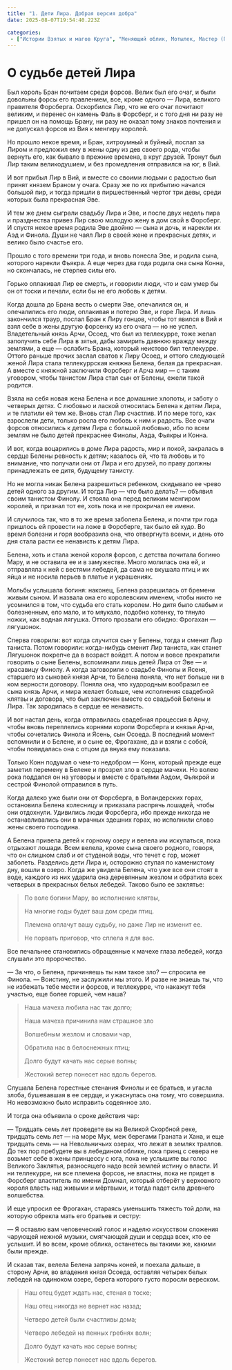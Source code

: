 ```yaml
---
title: "1. Дети Лира. Добрая версия добра"
date: 2025-08-07T19:54:40.223Z

categories:
 - ["Истории Взятых и магов Круга", "Меняющий облик, Мотылек, Мастер (Потомки Лира)"]
---
```



О судьбе детей Лира
===================

Был король Бран почитаем среди форсов. Велик был его очаг, и были
довольны форсы его правлением, все, кроме одного — Лира, великого
правителя Форсберга. Оскорбился Лир, что не его очаг почитают великим, и
перенес он камень Фаль в Форсберг, и с того дня ни разу не пришел он на
помощь Брану, ни разу не оказал тому знаков почтения и не допускал
форсов из Вия к менгиру королей.

Но прошло некое время, и Бран, хитроумный и буйный, послал за Лиром и
предложил ему в жены одну из дев своего рода, чтобы вернуть его, как
бывало в прежние времена, в круг друзей. Тронут был Лир таким
великодушием, и без промедления отправился на юг, в Вий.

И вот прибыл Лир в Вий, и вместе со своими людьми с радостью был принят
князем Браном у очага. Сразу же по их прибытию начался большой пир, и
тогда пришли в пиршественный чертог три девы, среди которых была
прекрасная Эве.

И тем же днем сыграли свадьбу Лира и Эве, и после двух недель пира и
празднества привез Лир свою молодую жену в дом свой в Форсберг. И спустя
некое время родила Эве двойню — сына и дочь, и нарекли их Аэд и Финола.
Души не чаял Лир в своей жене и прекрасных детях, и велико было счастье
его.

Прошло с того времени три года, и вновь понесла Эве, и родила сына,
которого нарекли Фьякра. А еще через два года родила она сына Конна, но
скончалась, не стерпев силы его.

Горько оплакивал Лир ее смерть, и говорили люди, что и сам умер бы он от
тоски и печали, если бы не его любовь к детям.

Когда дошла до Брана весть о смерти Эве, опечалился он, и опечалились
его люди, оплакивая и потерю Эве, и горе Лира. И лишь закончился траур,
послал Бран к Лиру гонцов, чтобы тот явился в Вий и взял себе в жены
другую форсенку из его очага — но не успел. Владетельный князь Арчи,
Осоед, что был из теллекурре, тоже желал заполучить себе Лира в зятья,
дабы замирить давнюю вражду между землями, а еще — ослабить Брана,
который неистово бил теллекурре. Оттого раньше прочих заслал сватов к
Лиру Осоед, и оттого следующей женой Лира стала теллекуррская княжна
Белена, белая да прекрасная. А вместе с княжной заключили Форсберг и
Арча мир — с таким уговором, чтобы танистом Лира стал сын от Белены,
ежели такой родится.

Взяла на себя новая жена Белена и все домашние хлопоты, и заботу о
четверых детях. С любовью и лаской относилась Белена к детям Лира, и те
платили ей тем же. Вновь стал Лир счастлив. И по мере того, как
взрослели дети, только росла его любовь к ним и радость. Все очаги
форсов относились к детям Лира с большой любовью, ибо по всем землям не
было детей прекраснее Финолы, Аэда, Фьякры и Конна.

И вот, когда воцарились в доме Лира радость, мир и покой, закралась в
сердце Белены ревность к детям; казалось ей, что та любовь и то
внимание, что получали они от Лира и его друзей, по праву должны
принадлежать ее дитя, будущему танисту.

Но не могла никак Белена разрешиться ребенком, скидывало ее чрево детей
одного за другим. И тогда Лир — что было делать? — объявил своим
танистом Финолу. И стояла она перед великим менгиром королей, и признал
тот ее, хоть пока и не прокричал ее имени.

И случилось так, что в то же время заболела Белена, и почти три года
пришлось ей провести на ложе в Форсберге, так было ей худо. Во время
болезни и горя вообразила она, что отвергнута всеми, и день ото дня
стала расти ее ненависть к детям Лира.

Белена, хоть и стала женой короля форсов, с детства почитала богиню
Мару, и не оставила ее и в замужестве. Много молилась она ей, и
отправляла к ней с вестями лебедей, да сама не вкушала птиц и их яйца и
не носила перьев в платье и украшениях.

Мольбы услышала богиня: наконец, Белена разрешилась от бремени живым
сыном. И назвала она его королевским именем, чтобы никто не усомнился в
том, что судьба его стать королем. Но дитя было слабым и болезненным,
ело мало, и то мяукало, подобно котенку, то тянуло ножки, как водная
лягушка. Оттого прозвали его обидно: Фрогахан — лягушонок.

Сперва говорили: вот когда случится сын у Белены, тогда и сменит Лир
таниста. Потом говорили: когда-нибудь сменит Лир таниста, как станет
Лягушонок покрепче да в возраст войдет. А потом и вовсе прекратили
говорить о сыне Белены, вспоминали лишь детей Лира от Эве — и красавицу
Финолу. А когда заговорили о свадьбе Финолы и Ясеня, старшего из сыновей
князя Арчи, то Белена поняла, что нет больше ни в ком верности договору.
Поняла она, что худородным вообразил ее сына князь Арчи, и мира желает
больше, чем исполнения свадебной клятвы и договора, что был заключен
вместе со свадьбой Белены и Лира. Так зародилась в сердце ее ненависть.

И вот настал день, когда отправилась свадебная процессия в Арчу, чтобы
вновь переплелись корнями короли Форсберга и князья Арчи, чтобы
сочетались Финола и Ясень, сын Осоеда. В последний момент вспомнили и о
Белене, и о сыне ее, Фрогахане, да и взяли с собой, чтобы повидалась она
с отцом да внука ему показала.

Только Конн подумал о чем-то недобром — Конн, который прежде еще заметил
перемену в Белене и прозрел зло в сердце мачехи. Но волею рока поддался
он на уговоры и вместе с братьями Аэдом, Фьякрой и сестрой Финолой
отправился в путь.

Когда далеко уже были они от Форсберга, в Воландерских горах, остановила
Белена колесницу и приказала распрячь лошадей, чтобы они отдохнули.
Удивились люди Форсберга, ибо прежде никогда не останавливались они в
мрачных здешних горах, но исполнили слово жены своего господина.

А Белена привела детей к горному озеру и велела им искупаться, пока
отдыхают лошади. Всем велела, кроме сына своего родного, говоря, что он
слишком слаб и от студеной воды, что течет с гор, может заболеть.
Разделись дети Лира и, осторожно ступая по каменистому дну, вошли в
озеро. Когда же увидела Белена, что уже все они стоят в воде, каждого из
них ударила она деревянным жезлом и обратила всех четверых в прекрасных
белых лебедей. Таково было ее заклятье:

> По воле богини Мару, во исполнение клятвы,
>
> На многие годы будет ваш дом среди птиц.
>
> Племена оплачут вашу судьбу, но даже Лир не изменит ее.
>
> Не порвать приговор, что сплела я для вас.

Все печальнее становились обращенные к мачехе глаза лебедей, когда
слушали это пророчество.

— За что, о Белена, причиняешь ты нам такое зло? — спросила ее Финола. —
Воистину, не заслужили мы этого. И разве не знаешь ты, что не избежать
тебе мести и форсов, и теллекурре, что накажут тебя участью, еще более
горшей, чем наша?

> Наша мачеха любила нас так долго;
>
> Наша мачеха причинила нам страшное зло
>
> Волшебным жезлом и словами чар,
>
> Обратила нас в белоснежных птиц;
>
> Долго будут качать нас серые волны;
>
> Жестокий ветер понесет нас вдоль берегов.

Слушала Белена горестные стенания Финолы и ее братьев, и угасла злоба,
бушевавшая в ее сердце, и ужаснулась она тому, что совершила. Но
невозможно было исправить содеянное зло.

И тогда она объявила о сроке действия чар:

— Тридцать семь лет проведете вы на Великой Скорбной реке, тридцать семь
лет — на море Мук, меж берегами Граната и Хана, и еще тридцать семь — на
Невольничьих озерах, что лежат в землях траллов. До тех пор пребудете вы
в лебедином облике, пока принц с севера не возьмет себе в жены принцессу
с юга, пока не услышите вы голос Великого Заклятья, разносящего надо
всей землей истину о власти. И ни теллекурре, ни все племена форсов, не
властны, пока не придет в Форсберг властитель по имени Домнал, который
отберёт у верховного короля власть над живыми и мёртвыми, и тогда падет
сила древнего волшебства.

И еще упросил ее Фрогахан, стараясь уменьшить тяжесть той доли, на
которую обрекла мать его братьев и сестру:

— Я оставлю вам человеческий голос и наделю искусством сложения чарующей
нежной музыки, смягчающей души и сердца всех, кто ее услышит. И во всем,
кроме облика, останетесь вы такими же, какими были прежде.

И сказав так, велела Белена запрячь коней, и поехала дальше, в сторону
Арчи, во владения князя Осоеда, оставляя четырех белых лебедей на
одиноком озере, берега которого густо поросли вереском.

> Наш отец будет ждать нас, стеная в тоске;
>
> Наш отец никогда не вернет нас назад;
>
> Четверо детей были счастливы дома;
>
> Четверо лебедей на пенных гребнях волн;
>
> Долго будут качать нас серые волны;
>
> Жестокий ветер понесет нас вдоль берегов.
